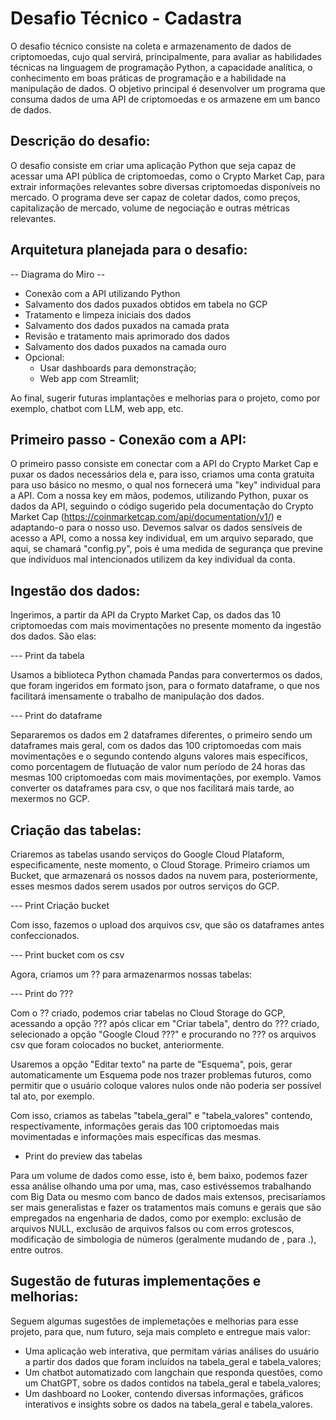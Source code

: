 # Desafio Técnico - Cadastra

O desafio técnico consiste na coleta e armazenamento de dados de criptomoedas, cujo qual servirá, principalmente, para avaliar as habilidades técnicas na linguagem de programação Python, a capacidade analítica, o conhecimento em boas práticas de programação e a habilidade na manipulação de dados. O objetivo principal é desenvolver um programa que consuma dados de uma API de criptomoedas e os armazene em um banco de dados.

## Descrição do desafio:

O desafio consiste em criar uma aplicação Python que seja capaz de acessar uma API pública de criptomoedas, como o Crypto Market Cap, para extrair informações relevantes sobre diversas criptomoedas disponíveis no mercado. O programa deve ser capaz de coletar dados, como preços, capitalização de mercado, volume de negociação e outras métricas relevantes.

## Arquitetura planejada para o desafio:

-- Diagrama do Miro --

- Conexão com a API utilizando Python
- Salvamento dos dados puxados obtidos em tabela no GCP
- Tratamento e limpeza iniciais dos dados
- Salvamento dos dados puxados na camada prata
- Revisão e tratamento mais aprimorado dos dados
- Salvamento dos dados puxados na camada ouro
- Opcional:
  - Usar dashboards para demonstração;
  - Web app com Streamlit;

Ao final, sugerir futuras implantações e melhorias para o projeto, como por exemplo, chatbot com LLM, web app, etc.

## Primeiro passo - Conexão com a API:

O primeiro passo consiste em conectar com a API do Crypto Market Cap e puxar os dados necessários dela e, para isso, criamos uma conta gratuita para uso básico no mesmo, o qual nos fornecerá uma "key" individual para a API. Com a nossa key em mãos, podemos, utilizando Python, puxar os dados da API, seguindo o código sugerido pela documentação do Crypto Market Cap (https://coinmarketcap.com/api/documentation/v1/) e adaptando-o para o nosso uso.
Devemos salvar os dados sensíveis de acesso a API, como a nossa key individual, em um arquivo separado, que aqui, se chamará "config.py", pois é uma medida de segurança que previne que indivíduos mal intencionados utilizem da key individual da conta.

## Ingestão dos dados:

Ingerimos, a partir da API da Crypto Market Cap, os dados das 10 criptomoedas com mais movimentações no presente momento da ingestão dos dados. São elas:

--- Print da tabela

Usamos a biblioteca Python chamada Pandas para convertermos os dados, que foram ingeridos em formato json, para o formato dataframe, o que nos facilitará imensamente o trabalho de manipulação dos dados.

--- Print do dataframe

Separaremos os dados em 2 dataframes diferentes, o primeiro sendo um dataframes mais geral, com os dados das 100 criptomoedas com mais movimentações e o segundo contendo alguns valores mais específicos, como porcentagem de flutuação de valor num período de 24 horas das mesmas 100 criptomoedas com mais movimentações, por exemplo. 
Vamos converter os dataframes para csv, o que nos facilitará mais tarde, ao mexermos no GCP.

## Criação das tabelas:

Criaremos as tabelas usando serviços do Google Cloud Plataform, especificamente, neste momento, o Cloud Storage.
Primeiro criamos um Bucket, que armazenará os nossos dados na nuvem para, posteriormente, esses mesmos dados serem usados por outros serviços do GCP.

--- Print Criação bucket

Com isso, fazemos o upload dos arquivos csv, que são os dataframes antes confeccionados.

--- Print bucket com os csv

Agora, criamos um ?? para armazenarmos nossas tabelas:

--- Print do ???

Com o ?? criado, podemos criar tabelas no Cloud Storage do GCP, acessando a opção ??? após clicar em "Criar tabela", dentro do ??? criado, selecionado a opção "Google Cloud ???" e procurando no ??? os arquivos csv que foram colocados no bucket, anteriormente.

Usaremos a opção "Editar texto" na parte de "Esquema", pois, gerar automaticamente um Esquema pode nos trazer problemas futuros, como permitir que o usuário coloque valores nulos onde não poderia ser possível tal ato, por exemplo.

Com isso, criamos as tabelas "tabela_geral" e "tabela_valores" contendo, respectivamente, informações gerais das 100 criptomoedas mais movimentadas e informações mais específicas das mesmas.

- Print do preview das tabelas

Para um volume de dados como esse, isto é, bem baixo, podemos fazer essa análise olhando uma por uma, mas, caso estivéssemos trabalhando com Big Data ou mesmo com banco de dados mais extensos, precisaríamos ser mais generalistas e fazer os tratamentos mais comuns e gerais que são empregados na engenharia de dados, como por exemplo: exclusão de arquivos NULL, exclusão de arquivos falsos ou com erros grotescos, modificação de simbologia de números (geralmente mudando de , para .), entre outros.

## Sugestão de futuras implementações e melhorias:

Seguem algumas sugestões de implemetações e melhorias para esse projeto, para que, num futuro, seja mais completo e entregue mais valor:
  - Uma aplicação web interativa, que permitam várias análises do usuário a partir dos dados que foram incluídos na tabela_geral e tabela_valores;
  - Um chatbot automatizado com langchain que responda questões, como um ChatGPT, sobre os dados contidos na tabela_geral e tabela_valores;
  - Um dashboard no Looker, contendo diversas informações, gráficos interativos e insights sobre os dados na tabela_geral e tabela_valores. 
